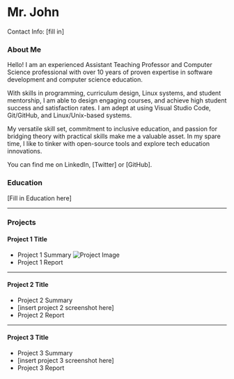 
# Mr. John 
Contact Info: [fill in]
### About Me 
Hello! I am an experienced Assistant Teaching Professor and Computer Science professional with over 10 years of proven expertise in software development and computer science education.

With skills in programming, curriculum design, Linux systems, and student mentorship, I am able to design engaging courses, and achieve high student success and satisfaction rates. I am adept at using Visual Studio Code, Git/GitHub, and Linux/Unix-based systems.

My versatile skill set, commitment to inclusive education, and passion for bridging theory with practical skills make me a valuable asset. In my spare time, I like to tinker with open-source tools and explore tech education innovations.

You can find me on LinkedIn, [Twitter] or [GitHub].

### Education 
[Fill in Education here]

***
### Projects

#### Project 1 Title
 - Project 1 Summary
 ![Project Image](/images/project_image_1.jpeg)
 - Project 1 Report
   
***
#### Project 2 Title
 - Project 2 Summary
 - [insert project 2 screenshot here]
 - Project 2 Report

***
#### Project 3 Title
 - Project 3 Summary
 - [insert project 3 screenshot here]
 - Project 3 Report
